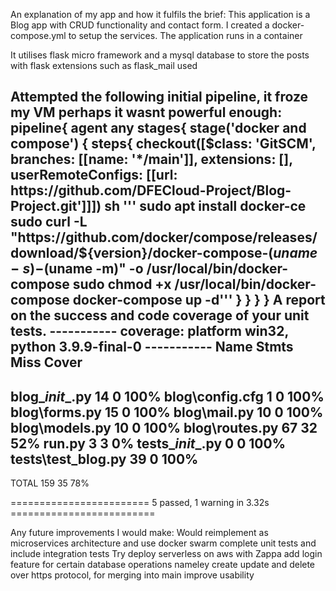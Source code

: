 An explanation of my app and how it fulfils the brief:
This application is a Blog app with CRUD functionality and contact form. I created a docker-compose.yml to setup the services.
The application runs in a container

It utilises flask micro framework and a mysql database to store the posts with flask extensions such as flask_mail used

Attempted the following  initial pipeline, it froze my VM perhaps it wasnt powerful enough:
pipeline{
        agent any
        stages{
            stage('docker and compose')
            {
                steps{
                checkout([$class: 'GitSCM', branches: [[name: '*/main']], extensions: [], userRemoteConfigs: [[url: https://github.com/DFECloud-Project/Blog-Project.git']]])
                sh '''
                sudo apt install docker-ce
                sudo curl -L "https://github.com/docker/compose/releases/download/${version}/docker-compose-$(uname -s)-$(uname -m)" -o /usr/local/bin/docker-compose
                sudo chmod +x /usr/local/bin/docker-compose
                docker-compose up -d'''
                    }
            }
    }
}
A report on the success and code coverage of your unit tests.
----------- coverage: platform win32, python 3.9.9-final-0 -----------
Name                 Stmts   Miss  Cover
----------------------------------------
blog\__init__.py        14      0   100%
blog\config.cfg          1      0   100%
blog\forms.py           15      0   100%
blog\mail.py            10      0   100%
blog\models.py          10      0   100%
blog\routes.py          67     32    52%
run.py                   3      3     0%
tests\__init__.py        0      0   100%
tests\test_blog.py      39      0   100%
----------------------------------------
TOTAL                  159     35    78%

======================== 5 passed, 1 warning in 3.32s =========================

Any future improvements I would make:
Would reimplement as microservices architecture and use docker swarm
complete unit tests and include integration tests
Try deploy serverless on aws with Zappa
add login feature for certain database operations nameley create update and delete over https protocol, for merging into main
improve usability